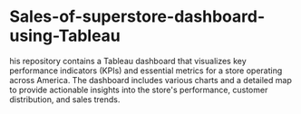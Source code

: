 # Sales-of-superstore-dashboard-using-Tableau
his repository contains a Tableau dashboard that visualizes key performance indicators (KPIs) and essential metrics for a store operating across America. The dashboard includes various charts and a detailed map to provide actionable insights into the store's performance, customer distribution, and sales trends.
